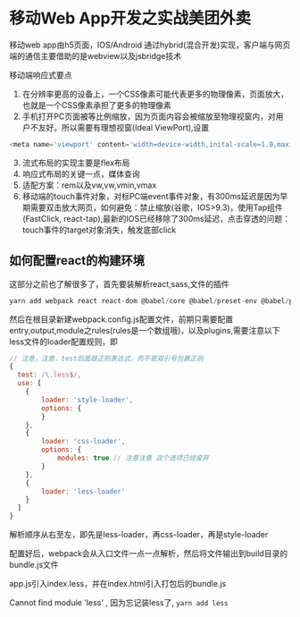# 移动Web App开发之实战美团外卖

移动web app由h5页面，IOS/Android 通过hybrid(混合开发)实现，客户端与网页端的通信主要借助的是webview以及jsbridge技术

移动端响应式要点  
1. 在分辨率更高的设备上，一个CSS像素可能代表更多的物理像素，页面放大，也就是一个CSS像素承担了更多的物理像素
2. 手机打开PC页面被等比例缩放，因为页面内容会被缩放至物理视窗内，对用户不友好。所以需要有理想视窗(Ideal ViewPort),设置
```js
<meta name='viewport' content='width=device-width,inital-scale=1.0,maxinum-scale=1.0,user-scalable=no'>
```
3. 流式布局的实现主要是flex布局
4. 响应式布局的关键一点，媒体查询
5. 适配方案：rem以及vw,vw,vmin,vmax
6. 移动端的touch事件对象，对标PC端event事件对象，有300ms延迟是因为早期需要双击放大网页，如何避免：禁止缩放(谷歌，IOS>9.3)，使用Tap组件(FastClick, react-tap),最新的IOS已经移除了300ms延迟，点击穿透的问题：touch事件的target对象消失，触发底部click

## 如何配置react的构建环境
这部分之前也了解很多了，首先要装解析react,sass,文件的插件
```js
yarn add webpack react react-dom @babel/core @babel/preset-env @babel/preset-react babel-loader css-loader style-loader less-loader url-loader file-loader
```
然后在根目录新建webpack.config.js配置文件，前期只需要配置entry,output,module之rules(rules是一个数组哦)，以及plugins,需要注意以下less文件的loader配置规则，即
```js
// 注意，注意，test后面跟正则表达式，而不是双引号包裹正则
{
  test: /\.less$/,
  use: [
    {
        loader: 'style-loader',
        options: {
        }
    },
    {
        loader: 'css-loader',
        options: { 
            modules: true // 注意注意 这个选项已经废弃
        }
    },
    {
        loader: 'less-loader'
    }
  ]
}
```
解析顺序从右至左，即先是less-loader，再css-loader，再是style-loader

配置好后，webpack会从入口文件一点一点解析，然后将文件输出到build目录的bundle.js文件

app.js引入index.less，并在index.html引入打包后的bundle.js

Cannot find module 'less' , 因为忘记装less了, `yarn add less`